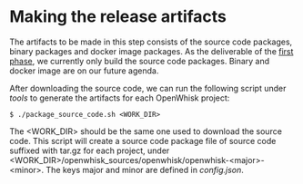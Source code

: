 <!--
#
# Licensed to the Apache Software Foundation (ASF) under one or more contributor
# license agreements.  See the NOTICE file distributed with this work for additional
# information regarding copyright ownership.  The ASF licenses this file to you
# under the Apache License, Version 2.0 (the # "License"); you may not use this
# file except in compliance with the License.  You may obtain a copy of the License
# at:
#
# http://www.apache.org/licenses/LICENSE-2.0
#
# Unless required by applicable law or agreed to in writing, software distributed
# under the License is distributed on an "AS IS" BASIS, WITHOUT WARRANTIES OR
# CONDITIONS OF ANY KIND, either express or implied.  See the License for the
# specific language governing permissions and limitations under the License.
#
-->

# Making the release artifacts

The artifacts to be made in this step consists of the source code packages, binary packages and docker image packages.
As the deliverable of the [first phase](general_spec.md#different-phases-of-implementations), we currently only build the
source code packages. Binary and docker image are on our future agenda.

After downloading the source code, we can run the following script under _tools_ to generate the artifacts for each OpenWhisk project:
```
$ ./package_source_code.sh <WORK_DIR>
```
The <WORK_DIR> should be the same one used to download the source code. This script will create a source code package file
of source code suffixed with tar.gz for each project, under <WORK_DIR>/openwhisk_sources/openwhisk/openwhisk-\<major\>-\<minor\>.
The keys major and minor are defined in _config.json_.
